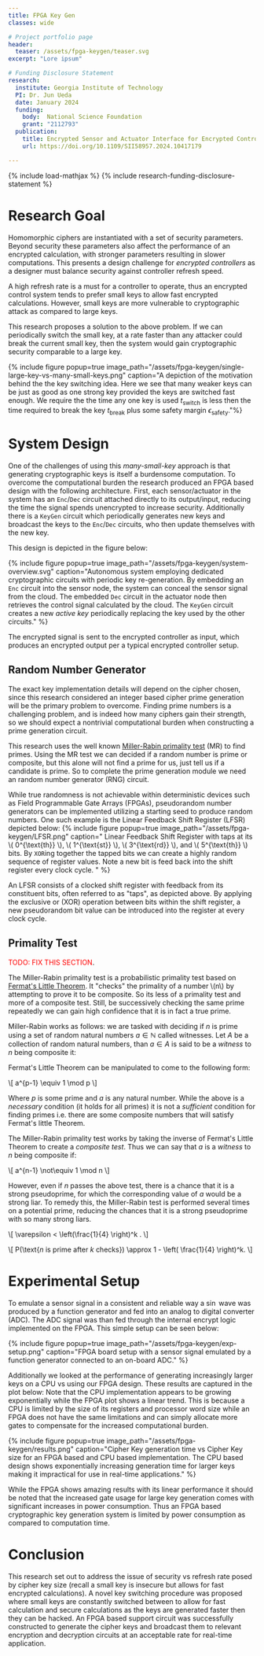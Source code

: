 ```yaml
---
title: FPGA Key Gen
classes: wide

# Project portfolio page
header:
  teaser: /assets/fpga-keygen/teaser.svg
excerpt: "Lore ipsum"

# Funding Disclosure Statement
research:
  institute: Georgia Institute of Technology
  PI: Dr. Jun Ueda
  date: January 2024
  funding:
    body:  National Science Foundation
    grant: "2112793"
  publication:
    title: Encrypted Sensor and Actuator Interface for Encrypted Control Signals via Embedded FPGA Key Generation
    url: https://doi.org/10.1109/SII58957.2024.10417179

---
```


{% include load-mathjax %}
{% include research-funding-disclosure-statement %}

# Research Goal
Homomorphic ciphers are instantiated with a set of security parameters.
Beyond security these parameters also affect the performance of an encrypted calculation, with stronger parameters resulting in slower computations.
This presents a design challenge for *encrypted controllers* as a designer must balance security against controller refresh speed.

A high refresh rate is a must for a controller to operate, thus an encrypted control system tends to prefer small keys to allow fast encrypted calculations.
However, small keys are more vulnerable to cryptographic attack as compared to large keys.

This research proposes a solution to the above problem.
If we can periodically switch the small key, at a rate faster than any attacker could break the current small key, then the system would gain cryptographic security comparable to a large key.

{% include figure 
popup=true 
image_path="/assets/fpga-keygen/single-large-key-vs-many-small-keys.png"
caption="A depiction of the motivation behind the the key switching idea. Here we see that many weaker keys can be just as good as one strong key provided the keys are switched fast enough. We require the the time any one key is used $t_\text{switch}$ is less then the time required to break the key $t_\text{break}$ plus some safety margin $\epsilon_\text{safety}$."%}

# System Design
One of the challenges of using this *many-small-key* approach is that generating cryptographic keys is itself a burdensome computation.
To overcome the computational burden the research produced an FPGA based design with the following architecture.
First, each sensor/actuator in the system has an `Enc`/`Dec` circuit attached directly to its output/input, reducing the time the signal spends unencrypted to increase security.
Additionally there is a `KeyGen` circuit which periodically generates new keys and broadcast the keys to the `Enc`/`Dec` circuits, who then update themselves with the new key.

This design is depicted in the figure below:

{% include figure 
    popup=true 
    image_path="/assets/fpga-keygen/system-overview.svg"
    caption="Autonomous system employing dedicated cryptographic circuits with periodic key re-generation. By embedding an `Enc` circuit into the sensor node, the system can conceal the sensor signal from the cloud. The embedded `Dec` circuit in the actuator node then retrieves the control signal calculated by the cloud. The `KeyGen` circuit creates a new *active key* periodically replacing the key used by the other circuits." %}

The encrypted signal is sent to the encrypted controller as input, which produces an encrypted output per a typical encrypted controller setup.


## Random Number Generator
The exact key implementation details will depend on the cipher chosen, since this research considered an integer based cipher prime generation will be the primary problem to overcome.
Finding prime numbers is a challenging problem, and is indeed how many ciphers gain their strength, so we should expect a nontrivial computational burden when constructing a prime generation circuit.

This research uses the well known [Miller-Rabin primality test](https://en.wikipedia.org/wiki/Miller%E2%80%93Rabin_primality_test) (MR) to find primes.
Using the MR test we can decided if a random number is prime or composite, but this alone will not find a prime for us, just tell us if a candidate is prime.
So to complete the prime generation module we need an random number generator (RNG) circuit.

While true randomness is not achievable within deterministic devices such as Field Programmable Gate Arrays (FPGAs), pseudorandom number generators can be implemented utilizing a starting seed to produce random numbers. 
One such example is the Linear Feedback Shift Register (LFSR) depicted below:
{% include figure 
popup=true 
image_path="/assets/fpga-keygen/LFSR.png"
caption="
Linear Feedback Shift Register with taps at its 
\\( 0^{\text{th}} \\), \\( 1^{\text{st}} \\), \\( 3^{\text{rd}} \\), and \\( 5^{\text{th}} \\) bits. By `XOR`ing together the tapped bits we can create a highly random sequence of register values. Note a new bit is feed back into the shift register every clock cycle.
" 
%}

An LFSR consists of a clocked shift register with feedback from its constituent bits, often referred to as "taps", as depicted above.
By applying the exclusive or (XOR) operation between bits within the shift register, a new pseudorandom bit value can be introduced into the register at every clock cycle.

## Primality Test

<span style="color:red">TODO: FIX THIS SECTION</span>.

The Miller-Rabin primality test is a probabilistic primality test based on [Fermat's Little Theorem](https://mathworld.wolfram.com/FermatsLittleTheorem.html). 
It "checks" the primality of a number \\(n\\) by attempting to prove it to be composite.
So its less of a primality test and more of a composite test.
Still, be successively checking the same prime repeatedly we can gain high confidence that it is in fact a true prime.

Miller-Rabin works as follows: we are tasked with deciding if $n$ is prime using a set of random natural numbers $a \in \mathbb{N}$ called witnesses.
Let $A$ be a collection of random natural numbers, than $a \in A$ is said to be a *witness* to $n$ being composite it:

Fermat's Little Theorem can be manipulated to come to the following form:

\\[ a^{p-1} \equiv 1 \mod p \\]

Where $p$ is some prime and $a$ is any natural number.
While the above is a *necessary* condition (it holds for all primes) it is not a *sufficient* condition for finding primes i.e. there are some composite numbers that will satisfy Fermat's little Theorem.

The Miller-Rabin primality test works by taking the inverse of Fermat's Little Theorem to create a *composite test*.
Thus we can say that $a$ is a *witness* to $n$ being composite if:

\\[ a^{n-1} \not\equiv 1 \mod n \\]

However, even if $n$ passes the above test, there is a chance that it is a strong pseudoprime, for which the corresponding value of $a$ would be a strong liar. 
To remedy this, the Miller-Rabin test is performed several times on a potential prime, reducing the chances that it is a strong pseudoprime with so many strong liars.


\\[ \varepsilon < \left(\frac{1}{4} \right)^k . \\]

\\[ P(\text{$n$ is prime after $k$ checks}) \approx 1 - \left( \frac{1}{4} \right)^k. \\]

# Experimental Setup
To emulate a sensor signal in a consistent and reliable way a $\sin$ wave was produced by a function generator and fed into an analog to digital converter (ADC).
The ADC signal was than fed through the internal encrypt logic implemented on the FPGA.
This simple setup can be seen below:

{% include figure 
    popup=true 
    image_path="/assets/fpga-keygen/exp-setup.png"
    caption="FPGA board setup with a sensor signal emulated by a function generator connected to an on-board ADC." %}

Additionally we looked at the performance of generating increasingly larger keys on a CPU vs using our FPGA design.
These results are captured in the plot below:
Note that the CPU implementation appears to be growing exponentially while the FPGA plot shows a linear trend.
This is because a CPU is limited by the size of its registers and processor word size while an FPGA does not have the same limitations and can simply allocate more gates to compensate for the increased computational burden.

{% include figure 
popup=true 
image_path="/assets/fpga-keygen/results.png"
caption="Cipher Key generation time vs Cipher Key size for an FPGA based and CPU based implementation. The CPU based design shows exponentially increasing generation time for larger keys making it impractical for use in real-time applications." %}

While the FPGA shows amazing results with its linear performance it should be noted that the increased gate usage for large key generation comes with significant increases in power consumption.
Thus an FPGA based cryptographic key generation system is limited by power consumption as compared to computation time.

# Conclusion
This research set out to address the issue of security vs refresh rate posed by cipher key size (recall a small key is insecure but allows for fast encrypted calculations).
A novel key switching procedure was proposed where small keys are constantly switched between to allow for fast calculation and secure calculations as the keys are generated faster then they can be hacked.
An FPGA based support circuit was successfully constructed to generate the cipher keys and broadcast them to relevant encryption and decryption circuits at an acceptable rate for real-time application.

